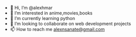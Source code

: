 - 👋 Hi, I’m @alexhmar
- 👀 I’m interested in anime,movies,books 
- 🌱 I’m currently learning python
- 💞️ I’m looking to collaborate on web development projects
- 📫 How to reach me alexnsanate@gmail.com

<!---
alexhmar/alexhmar is a ✨ special ✨ repository because its `README.md` (this file) appears on your GitHub profile.
You can click the Preview link to take a look at your changes.
--->
